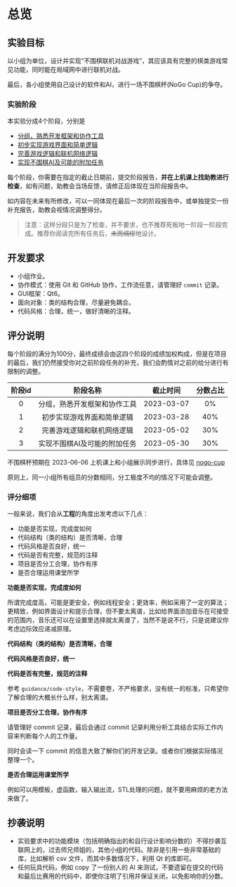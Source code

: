 # 总览

## 实验目标

以小组为单位，设计并实现“不围棋联机对战游戏”，其应该具有完整的棋类游戏常见功能，同时能在局域网中进行联机对战。

最后，各小组使用自己设计的软件和AI，进行一场不围棋杯(NoGo Cup)的争夺。

### 实验阶段

本实验分成4个阶段，分别是
- [分组，熟悉开发框架和协作工具](./2.1-stage0.md)
- [初步实现游戏界面和简单逻辑](./2.2-stage1.md)
- [完善游戏逻辑和联机网络逻辑](./2.3-stage2.md)
- [实现不围棋AI及可能的附加任务](./2.4-stage3.md)

每个阶段，你需要在指定的截止日期前，提交阶段报告，**并在上机课上找助教进行检查**，如有问题，助教会当场反馈，请修正后体现在当阶段报告中。

如内容在未来有所修改，可以一同体现在最后一次的阶段报告中，或单独提交一份补充报告，助教会视情况调整得分。

> 注意：这样分段只是为了检查，并不要求，也不推荐死板地一阶段一阶段完成。推荐你阅读完所有任务后，~~未雨绸缪~~地设计。

## 开发要求

- 小组作业。
- 协作模式：使用 Git 和 GitHub 协作，工作流任意，请管理好 `commit` 记录。
- GUI框架：Qt6。
- 面向对象：类的结构合理，尽量避免耦合。
- 代码风格：合理，统一，做好清晰的注释。

## 评分说明

每个阶段的满分为100分，最终成绩会由这四个阶段的成绩加权构成，但是在项目的最后，我们仍然接受你对之前阶段任务的补充，我们会酌情对之前的给分进行有限制的调整。

| 阶段id |           阶段名称           |  截止时间  | 分数占比 |
| :----: | :--------------------------: | :--------: | :------: |
|   0    | 分组，熟悉开发框架和协作工具 | 2023-03-07 |    0%    |
|   1    |  初步实现游戏界面和简单逻辑  | 2023-03-28 |   40%    |
|   2    |  完善游戏逻辑和联机网络逻辑  | 2023-05-02 |   30%    |
|   3    | 实现不围棋AI及可能的附加任务 | 2023-05-30 |   30%    |

不围棋杯预期在 2023-06-06 上机课上和小组展示同步进行，具体见 [nogo-cup](3.1-nogo-cup.md)

原则上，同一小组所有组员的分数相同，分工极度不均的情况下可能会调整。

### 评分细项

一般来说，我们会从**工程**的角度出发考虑以下几点：

- 功能是否实现，完成度如何
- 代码结构（类的结构）是否清晰，合理
- 代码风格是否良好，统一
- 代码是否有完整，规范的注释
- 项目是否分工合理，协作有序
- 是否合理运用课堂所学

**功能是否实现，完成度如何**

所谓完成度高，可能是更安全，例如线程安全；更效率，例如采用了一定的算法；更精致，例如界面设计和提示合理，但不要太离谱，比如给界面添加音乐在可接受的范围内，音乐还可以在设置里选择就太离谱了，当然不是说不行，只是说建议你考虑边际效应递减原理。

**代码结构（类的结构）是否清晰，合理**

**代码风格是否良好，统一**

**代码是否有完整，规范的注释**

参考 `guidance/code-style`，不需要卷，不严格要求，没有统一的标准，只希望你了解合理的大概长什么样，别太离谱。

**项目是否分工合理，协作有序**

请管理好 commit 记录，最后会通过 commit 记录利用分析工具结合实际工作内容来判断每个人的工作量。

同时会读一下 commit 的信息大致了解你们的开发记录。或者你们根据实际情况整理一个。

**是否合理运用课堂所学**

例如可以用模板，虚函数，输入输出流，STL处理的问题，就不要用麻烦的老方法来做了。

## 抄袭说明

- 实验要求中的功能模块（包括明确指出的和自行设计影响分数的）不得抄袭互联网上的，过去师兄师姐的，其他小组的代码。除非是引用一些非常基础的库，比如解析 csv 文件，而其中多数情况下，利用 Qt 的库即可。
- 任何玩具代码，例如 copy 了一份别人的 AI 来测试，不要遗留在提交的代码和最后比赛用的代码中，即使你注明了引用并保证关闭，以免影响你的分数。
